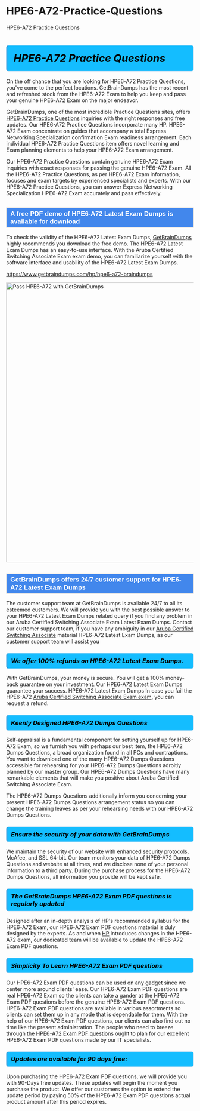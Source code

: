 # HPE6-A72-Practice-Questions
HPE6-A72 Practice Questions
<h1><strong><span style="display: block; color: #000000; background: #14BDFF; border: 0.5px solid #AED6F1; border-left: 3px solid #3498DB; padding: .6em; border-radius: 6px;">                     <em>HPE6-A72 <span class="exam_variation">Practice Questions</span> </em>                </span></strong>            </h1>                        <p>On the off chance that you are looking for HPE6-A72 <span class="exam_variation">Practice Questions</span>, you've come to the perfect locations.             GetBrainDumps has the most recent and refreshed stock from the HPE6-A72 Exam to help you keep and pass your genuine HPE6-A72 Exam on the major endeavor.</p>                        <p>GetBrainDumps, one of the most incredible <span class="exam_variation">Practice Questions</span> sites, offers <a href="https://www.getbraindumps.com/hp/hpe6-a72-braindumps">HPE6-A72 <span class="exam_variation">Practice Questions</span></a> inquiries with the right responses and free updates. Our HPE6-A72 <span class="exam_variation">Practice Questions</span> incorporate             many HP. HPE6-A72 Exam concentrate on guides that accompany a total Express Networking Specialization confirmation Exam readiness arrangement. Each individual             HPE6-A72 <span class="exam_variation">Practice Questions</span> item offers novel learning and Exam planning elements to help your HPE6-A72 Exam arrangement.</p>                        <p>Our HPE6-A72 <span class="exam_variation">Practice Questions</span> contain genuine HPE6-A72 Exam inquiries with exact responses for passing the genuine HPE6-A72 Exam. All the HPE6-A72 <span class="exam_variation">Practice Questions</span>,             as per HPE6-A72 Exam information, focuses and exam targets by experienced specialists and experts. With our HPE6-A72 <span class="exam_variation">Practice Questions</span>, you can answer             Express Networking Specialization HPE6-A72 Exam accurately and pass effectively.</p>                        <h2 style="background: #4287ec; border: 1px solid #cccccc; padding: 5px 10px;">                <span style="color: #ffffff;">                    <span style="font-size: 11pt;">                        <span style="line-height: normal;">                            <span style="font-family: Calibri,sans-serif;">                                <strong>                                    <span style="font-size: 13.0pt;">A free PDF demo of HPE6-A72 <span class="exam_variation2">Latest Exam Dumps</span> is available for download</span>                                </strong>                            </span>                        </span>                    </span>                </span>            </h2>                        <p>To check the validity of the HPE6-A72 <span class="exam_variation2">Latest Exam Dumps</span>, <a href="https://www.getbraindumps.com/">GetBrainDumps</a> highly recommends you download the free demo. The HPE6-A72 <span class="exam_variation2">Latest Exam Dumps</span> has an easy-to-use interface.             With the Aruba Certified Switching Associate Exam exam demo, you can familiarize yourself with the software interface and usability of the HPE6-A72 <span class="exam_variation2">Latest Exam Dumps</span>.</p>                        <p><a href="https://www.getbraindumps.com/hp/hpe6-a72-braindumps">https://www.getbraindumps.com/hp/hpe6-a72-braindumps</a></p>                        <p><a href="https://www.getbraindumps.com/"><img src="https://www.getbraindumps.com/images/get-updated-exam-questions-with-discount-getbraindumps.jpg" class="postImage" alt="Pass HPE6-A72 with GetBrainDumps" width="750"></a></p>                            <h2 style="background: #4287ec; border: 1px solid #cccccc; padding: 5px 10px;">                <span style="color: #ffffff;">                    <span style="font-size: 11pt;">                        <span style="line-height: normal;">                            <span style="font-family: Calibri,sans-serif;">                                <strong>                                    <span style="font-size: 13.0pt;">GetBrainDumps offers 24/7 customer support for HPE6-A72 <span class="exam_variation2">Latest Exam Dumps</span> </span>                                </strong>                            </span>                        </span>                    </span>                </span>            </h2>                        <p>The customer support team at GetBrainDumps is available 24/7 to all its esteemed customers. We will provide you with the best possible answer to your HPE6-A72 <span class="exam_variation2">Latest Exam Dumps</span>            related query if you find any problem in our Aruba Certified Switching Associate Exam <span class="exam_variation2">Latest Exam Dumps</span>. Contact our customer support team, if you have any ambiguity in             our <a href="https://www.getbraindumps.com/hp/acsa-v1-braindumps.html">Aruba Certified Switching Associate</a> material HPE6-A72 <span class="exam_variation2">Latest Exam Dumps</span>, as our customer support team will assist you</p>                        <h3>                <strong>                    <span style="display: block; color: #000000; background: #14BDFF; border: 0.5px solid #AED6F1; border-left: 3px solid #3498DB; padding: .6em; border-radius: 6px;">                        <em>We offer 100% refunds on HPE6-A72 <span class="exam_variation2">Latest Exam Dumps</span>.</em>                    </span>                </strong>            </h3>                        <p>With GetBrainDumps, your money is secure. You will get a 100% money-back guarantee on your investment. Our HPE6-A72 <span class="exam_variation2">Latest Exam Dumps</span> guarantee your success.             HPE6-A72 <span class="exam_variation2">Latest Exam Dumps</span> In case you fail the HPE6-A72 <a href="https://www.getbraindumps.com/hp/hpe6-a72-braindumps">Aruba Certified Switching Associate Exam exam</a>, you can request a refund.</p>                        <h3>                <strong>                    <span style="display: block; color: #000000; background: #14BDFF; border: 0.5px solid #AED6F1; border-left: 3px solid #3498DB; padding: .6em; border-radius: 6px;">                        <em>Keenly Designed HPE6-A72 <span class="exam_variation3">Dumps Questions</span></em>                    </span>                </strong>            </h3>                        <p>Self-appraisal is a fundamental component for setting yourself up for HPE6-A72 Exam, so we furnish you with perhaps our best item, the HPE6-A72 <span class="exam_variation3">Dumps Questions</span>,             a broad organization found in all PCs and contraptions. You want to download one of the many HPE6-A72 <span class="exam_variation3">Dumps Questions</span> accessible for rehearsing for your             HPE6-A72 <span class="exam_variation3">Dumps Questions</span> adroitly planned by our master group. Our HPE6-A72 <span class="exam_variation3">Dumps Questions</span> have many remarkable elements that will make you             positive about Aruba Certified Switching Associate Exam.</p>                        <p>The HPE6-A72 <span class="exam_variation3">Dumps Questions</span> additionally inform you concerning your present HPE6-A72 <span class="exam_variation3">Dumps Questions</span> arrangement status so you can change the training             leaves as per your rehearsing needs with our HPE6-A72 <span class="exam_variation3">Dumps Questions</span>.</p>                        <h3>                <strong>                    <span style="display: block; color: #000000; background: #14BDFF; border: 0.5px solid #AED6F1; border-left: 3px solid #3498DB; padding: .6em; border-radius: 6px;">                        <em>Ensure the security of your data with GetBrainDumps </em>                    </span>                </strong>            </h3>                        <p>We maintain the security of our website with enhanced security protocols, McAfee, and SSL 64-bit. Our team monitors your data of HPE6-A72 <span class="exam_variation3">Dumps Questions</span> and website at all times,             and we disclose none of your personal information to a third party. During the purchase process for the HPE6-A72 <span class="exam_variation3">Dumps Questions</span>, all information you provide will be kept safe.</p>                        <h3>                <strong>                    <span style="display: block; color: #000000; background: #14BDFF; border: 0.5px solid #AED6F1; border-left: 3px solid #3498DB; padding: .6em; border-radius: 6px;">                        <em>The GetBrainDumps HPE6-A72 <span class="exam_variation4">Exam PDF questions</span> is regularly updated </em>                    </span>                </strong>            </h3>                        <p>Designed after an in-depth analysis of HP's recommended syllabus for the HPE6-A72 Exam, our HPE6-A72 <span class="exam_variation4">Exam PDF questions</span> material is duly designed by the experts.             As and when <a href="https://www.getbraindumps.com/hp-braindumps.html">HP</a> introduces changes in the HPE6-A72 exam, our dedicated team will be available to update the HPE6-A72 <span class="exam_variation4">Exam PDF questions</span>.</p>                        <h3>                <strong>                    <span style="display: block; color: #000000; background: #14BDFF; border: 0.5px solid #AED6F1; border-left: 3px solid #3498DB; padding: .6em; border-radius: 6px;">                        <em>Simplicity To Learn HPE6-A72 <span class="exam_variation4">Exam PDF questions</span></em>                    </span>                </strong>            </h3>                        <p>Our HPE6-A72 <span class="exam_variation4">Exam PDF questions</span> can be used on any gadget since we center more around clients' ease. Our HPE6-A72 <span class="exam_variation4">Exam PDF questions</span> are real HPE6-A72 Exam             so the clients can take a gander at the HPE6-A72 <span class="exam_variation4">Exam PDF questions</span> before the genuine HPE6-A72 <span class="exam_variation4">Exam PDF questions</span>. HPE6-A72 <span class="exam_variation4">Exam PDF questions</span> are available in various assortments             so clients can set them up in any mode that is dependable for them. With the help of our HPE6-A72 <span class="exam_variation4">Exam PDF questions</span>, our clients can also find out no time like the present administration.             The people who need to breeze through the <a href="https://www.getbraindumps.com/hp/hpe6-a72-braindumps">HPE6-A72 <span class="exam_variation4">Exam PDF questions</span></a> ought to plan for our excellent HPE6-A72 <span class="exam_variation4">Exam PDF questions</span> made by our IT specialists.</p>                        <h3>                <strong>                    <span style="display: block; color: #000000; background: #14BDFF; border: 0.5px solid #AED6F1; border-left: 3px solid #3498DB; padding: .6em; border-radius: 6px;">                        <em>Updates are available for 90 days free:</em>                    </span>                </strong>            </h3>                        <p>Upon purchasing the HPE6-A72 <span class="exam_variation4">Exam PDF questions</span>, we will provide you with 90-Days free updates. These updates will begin the moment you purchase the product.             We offer our customers the option to extend the update period by paying 50% of the HPE6-A72 <span class="exam_variation4">Exam PDF questions</span> actual product amount after this period expires.</p>                    
